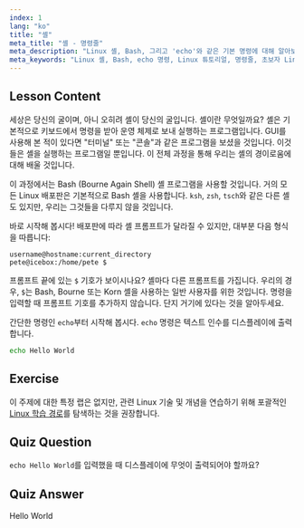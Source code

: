 ```yaml
---
index: 1
lang: "ko"
title: "셸"
meta_title: "셸 - 명령줄"
meta_description: "Linux 셸, Bash, 그리고 'echo'와 같은 기본 명령에 대해 알아보세요. 셸 프롬프트를 이해하고 이 초보자 친화적인 가이드로 Linux 여정을 시작하세요."
meta_keywords: "Linux 셸, Bash, echo 명령, Linux 튜토리얼, 명령줄, 초보자 Linux, 셸 프롬프트, Linux 가이드"
---
```


## Lesson Content

세상은 당신의 굴이며, 아니 오히려 셸이 당신의 굴입니다. 셸이란 무엇일까요? 셸은 기본적으로 키보드에서 명령을 받아 운영 체제로 보내 실행하는 프로그램입니다. GUI를 사용해 본 적이 있다면 "터미널" 또는 "콘솔"과 같은 프로그램을 보셨을 것입니다. 이것들은 셸을 실행하는 프로그램일 뿐입니다. 이 전체 과정을 통해 우리는 셸의 경이로움에 대해 배울 것입니다.

이 과정에서는 Bash (Bourne Again Shell) 셸 프로그램을 사용할 것입니다. 거의 모든 Linux 배포판은 기본적으로 Bash 셸을 사용합니다. `ksh`, `zsh`, `tsch`와 같은 다른 셸도 있지만, 우리는 그것들을 다루지 않을 것입니다.

바로 시작해 봅시다! 배포판에 따라 셸 프롬프트가 달라질 수 있지만, 대부분 다음 형식을 따릅니다:

```plaintext
username@hostname:current_directory
pete@icebox:/home/pete $
```

프롬프트 끝에 있는 `$` 기호가 보이시나요? 셸마다 다른 프롬프트를 가집니다. 우리의 경우, `$`는 Bash, Bourne 또는 Korn 셸을 사용하는 일반 사용자를 위한 것입니다. 명령을 입력할 때 프롬프트 기호를 추가하지 않습니다. 단지 거기에 있다는 것을 알아두세요.

간단한 명령인 `echo`부터 시작해 봅시다. `echo` 명령은 텍스트 인수를 디스플레이에 출력합니다.

```bash
echo Hello World
```

## Exercise

이 주제에 대한 특정 랩은 없지만, 관련 Linux 기술 및 개념을 연습하기 위해 포괄적인 [Linux 학습 경로](https://labex.io/ko/learn/linux)를 탐색하는 것을 권장합니다.

## Quiz Question

`echo Hello World`를 입력했을 때 디스플레이에 무엇이 출력되어야 할까요?

## Quiz Answer

Hello World